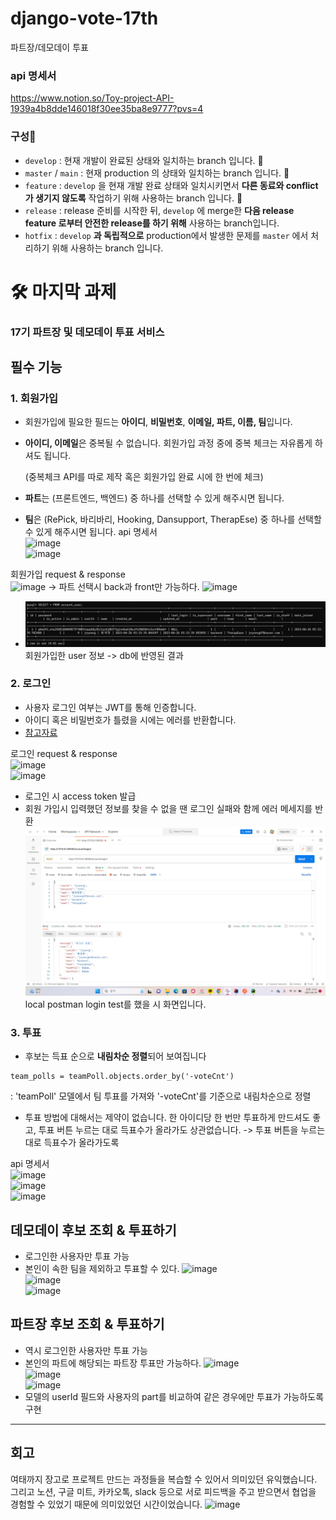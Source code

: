 # django-vote-17th
파트장/데모데이 투표

### api 명세서
https://www.notion.so/Toy-project-API-1939a4b8dde146018f30ee35ba8e9777?pvs=4

### 구성🍒

- `develop` : 현재 개발이 완료된 상태와 일치하는 branch 입니다. 🍒
- `master` / `main` : 현재 production 의 상태와 일치하는 branch 입니다. 🍒
- `feature` : `develop` 을 현재 개발 완료 상태와 일치시키면서 **다른 동료와 conflict가 생기지 않도록** 작업하기 위해 사용하는 branch 입니다. 🍒
- `release` : release 준비를 시작한 뒤, `develop` 에 merge한 **다음 release feature 로부터 안전한 release를 하기 위해** 사용하는 branch입니다.
- `hotfix` : `develop` **과 독립적으로** production에서 발생한 문제를 `master` 에서 처리하기 위해 사용하는 branch 입니다.


# 🛠️ **마지막 과제**

### **17기 파트장 및 데모데이 투표 서비스**

## 필수 기능

### 1. 회원가입

- 회원가입에 필요한 필드는 **아이디**, **비밀번호**, **이메일, 파트, 이름, 팀**입니다.
- **아이디, 이메일**은 중복될 수 없습니다. 
회원가입 과정 중에 중복 체크는 자유롭게 하셔도 됩니다.
    
    (중복체크 API를 따로 제작 혹은 회원가입 완료 시에 한 번에 체크)
    
- **파트**는 (프론트엔드, 백엔드) 중 하나를 선택할 수 있게 해주시면 됩니다.
- **팀**은 (RePick, 바리바리, Hooking, Dansupport, TherapEse) 중 하나를 선택할 수 있게 해주시면 됩니다.
api 명세서  
![image](https://github.com/TherapEase-CEOS/django-vote-17th/assets/90204371/33eb520c-2fd1-49d9-aa3a-e37d328a6c45)  
![image](https://github.com/TherapEase-CEOS/django-vote-17th/assets/90204371/8723970c-ae51-4297-8f21-c78fc098f619)  

회원가입 request & response  
![image](https://github.com/TherapEase-CEOS/django-vote-17th/assets/90204371/4ebd2198-bb28-4a31-ac4b-4e4a80b46885)
-> 파트 선택시 back과 front만 가능하다.
![image](https://github.com/TherapEase-CEOS/django-vote-17th/assets/90204371/d02e2893-96a2-4535-bcc1-1e835476340c)
- ![img_1.png](img_1.png)
회원가입한 user 정보 -> db에 반영된 결과

### 2. 로그인

- 사용자 로그인 여부는 JWT를 통해 인증합니다.
- 아이디 혹은 비밀번호가 틀렸을 시에는 에러를 반환합니다.
- [참고자료](https://django-rest-framework-simplejwt.readthedocs.io/en/latest/getting_started.html)

로그인 request & response  
![image](https://github.com/TherapEase-CEOS/django-vote-17th/assets/90204371/86399dc8-0fdb-4c86-a7fa-44da07586f32)  
![image](https://github.com/TherapEase-CEOS/django-vote-17th/assets/90204371/68bb63ea-5dd2-4a37-878c-8555567a7cd9)  
- 로그인 시 access token 발급
- 회원 가입시 입력했던 정보를 찾을 수 없을 땐 로그인 실패와 함께 에러 메세지를 반환
![img.png](img.png)
local postman login test를 했을 시 화면입니다. 




### 3. 투표

- 후보는 득표 순으로 **내림차순 정렬**되어 보여집니다
```angular2html
team_polls = teamPoll.objects.order_by('-voteCnt')
```
: 'teamPoll' 모델에서 팀 투표를 가져와 '-voteCnt'를 기준으로 내림차순으로 정렬
- 투표 방법에 대해서는 제약이 없습니다. 한 아이디당 한 번만 투표하게 만드셔도 좋고, 투표 버튼 누르는 대로 득표수가 올라가도 상관없습니다.
-> 투표 버튼을 누르는 대로 득표수가 올라가도록



api 명세서  
![image](https://github.com/TherapEase-CEOS/django-vote-17th/assets/90204371/beccc477-12d6-43d4-902f-8079bf3fcd34)  
![image](https://github.com/TherapEase-CEOS/django-vote-17th/assets/90204371/9eb2bab0-5272-49ec-91ba-91e98f8f94f7)  
![image](https://github.com/TherapEase-CEOS/django-vote-17th/assets/90204371/c3dae135-e987-4f11-833c-81601ee2bb88)  

## 데모데이 후보 조회 & 투표하기  
- 로그인한 사용자만 투표 가능
- 본인이 속한 팀을 제외하고 투표할 수 있다.
![image](https://github.com/TherapEase-CEOS/django-vote-17th/assets/90204371/bbec5eeb-c57c-41a5-9427-eb9053012023)  
![image](https://github.com/TherapEase-CEOS/django-vote-17th/assets/90204371/1f036675-f41a-41bb-826c-86fc4d5f97a7)  
![image](https://github.com/TherapEase-CEOS/django-vote-17th/assets/90204371/2e517d49-8b7b-4a2d-9f32-cacf6c97b901)  


## 파트장 후보 조회 & 투표하기  
- 역시 로그인한 사용자만 투표 가능
- 본인의 파트에 해당되는 파트장 투표만 가능하다.
![image](https://github.com/TherapEase-CEOS/django-vote-17th/assets/90204371/f945b487-98e0-4abc-957a-c41b9850b397)  
![image](https://github.com/TherapEase-CEOS/django-vote-17th/assets/90204371/6278cc88-b416-4163-ada8-a21f0d969ef1)  
![image](https://github.com/TherapEase-CEOS/django-vote-17th/assets/90204371/972ed4c9-d80c-4eb4-967b-aea49e972466) 
- 모델의 userId 필드와 사용자의 part를 비교하여 같은 경우에만 투표가 가능하도록 구현

----------------
## 회고
여태까지 장고로 프로젝트 만드는 과정들을 복습할 수 있어서 의미있던 유익했습니다.
그리고 노션, 구글 미트, 카카오톡, slack 등으로 서로 피드백을 주고 받으면서 협업을 경험할 수 있었기 때문에 의미있었던 시간이었습니다.
![image](https://github.com/TherapEase-CEOS/django-vote-17th/assets/90204371/c2048f91-d787-4168-bc69-77a887b6a667)


